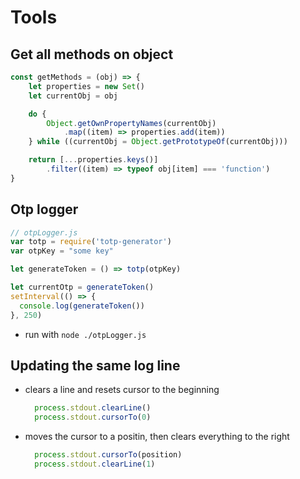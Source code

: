 # Tools

## Get all methods on object
```js
const getMethods = (obj) => {
    let properties = new Set()
    let currentObj = obj

    do {
        Object.getOwnPropertyNames(currentObj)
            .map((item) => properties.add(item))
    } while ((currentObj = Object.getPrototypeOf(currentObj)))

    return [...properties.keys()]
        .filter((item) => typeof obj[item] === 'function')
}
```

## Otp logger
```js
// otpLogger.js
var totp = require('totp-generator')
var otpKey = "some key"

let generateToken = () => totp(otpKey)

let currentOtp = generateToken()
setInterval(() => {
  console.log(generateToken())
}, 250)
```
- run with `node ./otpLogger.js`

## Updating the same log line
- clears a line and resets cursor to the beginning
  ```js
    process.stdout.clearLine()
    process.stdout.cursorTo(0)
  ```
- moves the cursor to a positin, then clears everything to the right
  ```js
    process.stdout.cursorTo(position)
    process.stdout.clearLine(1)
  ```